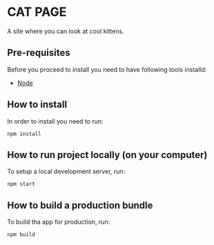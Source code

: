 # CAT PAGE

A site where you can look at cool kittens.

## Pre-requisites

Before you proceed to install you need to have following tools installd:
- [Node](https://nodejs.org/en/)

## How to install

In order to install you need to run:
```
npm install 
```
## How to run project locally (on your computer)

To setup a local development server, run:

```
npm start
```

## How to build a production bundle

To build tha app for production, run:

```
npm build